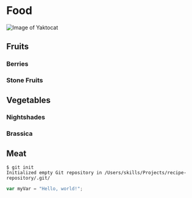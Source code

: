 # Food
![Image of Yaktocat](https://octodex.github.com/images/yaktocat.png)
## Fruits
### Berries
### Stone Fruits
## Vegetables
### Nightshades
### Brassica
## Meat

```
$ git init
Initialized empty Git repository in /Users/skills/Projects/recipe-repository/.git/
```

``` javascript
var myVar = "Hello, world!";
```
